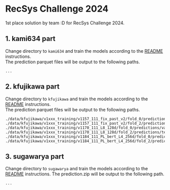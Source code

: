# RecSys Challenge 2024

1st place solution by team :D for RecSys Challenge 2024.

## 1. kami634 part

Change directory to `kami634` and train the models according to the [README](./kami634/README.md) instructions.  
The prediction parquet files will be output to the following paths.

```
...
```


## 2. kfujikawa part

Change directory to `kfujikawa` and train the models according to the [README](./kfujikawa/README.md) instructions.  
The prediction parquet files will be output to the following paths.

```
./data/kfujikawa/v1xxx_training/v1157_111_fix_past_v2/fold_0/predictions/validation.parquet
./data/kfujikawa/v1xxx_training/v1157_111_fix_past_v2/fold_2/predictions/test.parquet
./data/kfujikawa/v1xxx_training/v1170_111_L8_128d/fold_0/predictions/validation.parquet
./data/kfujikawa/v1xxx_training/v1170_111_L8_128d/fold_2/predictions/test.parquet
./data/kfujikawa/v1xxx_training/v1184_111_PL_bert_L4_256d/fold_0/predictions/validation.parquet
./data/kfujikawa/v1xxx_training/v1184_111_PL_bert_L4_256d/fold_2/predictions/test.parquet
```


## 3. sugawarya part

Change directory to `sugawarya` and train the models according to the [README](./sugawarya/README.md) instructions.
The prediction.zip will be output to the following path.

```
...
```
